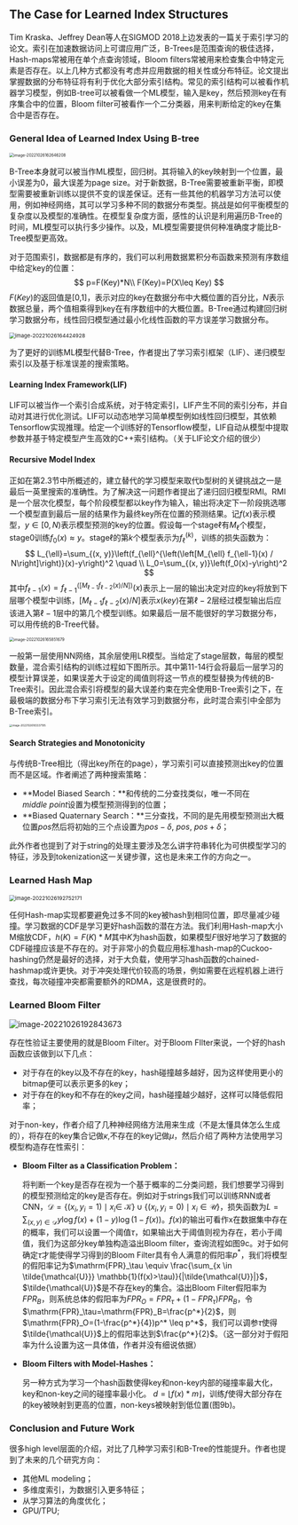 ## The Case for Learned Index Structures

Tim Kraska、Jeffrey Dean等人在SIGMOD 2018上边发表的一篇关于索引学习的论文。索引在加速数据访问上可谓应用广泛，B-Trees是范围查询的极佳选择，Hash-maps常被用在单个点查询领域，Bloom filters常被用来检查集合中特定元素是否存在。以上几种方式都没有考虑并应用数据的相关性或分布特征。论文提出掌握数据的分布特征将有利于优化大部分索引结构。常见的索引结构可以被看作机器学习模型，例如B-tree可以被看做一个ML模型，输入是key，然后预测key在有序集合中的位置，Bloom filter可被看作一个二分类器，用来判断给定的key在集合中是否存在。

### General Idea of Learned Index Using B-tree

<img src="https://raw.githubusercontent.com/Smartog/picturebed/master/case%20for%20learned%20index/image-20221026162646208.png" alt="image-20221026162646208" style="zoom: 50%;" />

B-Tree本身就可以被当作ML模型，回归树。其将输入的key映射到一个位置，最小误差为0，最大误差为page size。对于新数据，B-Tree需要被重新平衡，即模型需要被重新训练以提供不变的误差保证。还有一些其他的机器学习方法可以使用，例如神经网络，其可以学习多种不同的数据分布类型。挑战是如何平衡模型的复杂度以及模型的准确性。在模型复杂度方面，感性的认识是利用遍历B-Tree的时间，ML模型可以执行多少操作。以及，ML模型需要提供何种准确度才能比B-Tree模型更高效。

对于范围索引，数据都是有序的，我们可以利用数据累积分布函数来预测有序数组中给定key的位置：
$$
p=F(Key)*N\\
F(Key)=P(X\leq Key)
$$
$F(Key)$的返回值是[0,1]，表示对应的key在数据分布中大概位置的百分比，$N$表示数据总量，两个值相乘得到key在有序数组中的大概位置。B-Tree通过构建回归树学习数据分布，线性回归模型通过最小化线性函数的平方误差学习数据分布。

<img src="https://raw.githubusercontent.com/Smartog/picturebed/master/case%20for%20learned%20index/image-20221026164424928.png" alt="image-20221026164424928" style="zoom:67%;" />

为了更好的训练ML模型代替B-Tree，作者提出了学习索引框架（LIF）、递归模型索引以及基于标准误差的搜索策略。

#### Learning Index Framework(LIF)

LIF可以被当作一个索引合成系统，对于特定索引，LIF产生不同的索引分布，并自动对其进行优化测试。LIF可以动态地学习简单模型例如线性回归模型，其依赖Tensorflow实现推理。给定一个训练好的Tensorflow模型，LIF自动从模型中提取参数并基于特定模型产生高效的C++索引结构。（关于LIF论文介绍的很少）

#### Recursive Model Index

正如在第2.3节中所概述的，建立替代的学习模型来取代b型树的关键挑战之一是最后一英里搜索的准确性。为了解决这一问题作者提出了递归回归模型RMI。RMI是一个层次化模型，每个阶段模型都以key作为输入，输出将决定下一阶段挑选哪一个模型直到最后一层的结果作为最终key所在位置的预测结果。记$f(x)$表示模型，$y \in [0,N)$表示模型预测的key的位置。假设每一个stage$\ell$有$M_{\ell}$个模型，stage0训练$f_0(x)\approx y$。stage$\ell$的第$k$个模型表示为$f_{\ell}^{(k)}$，训练的损失函数为：
$$
L_{\ell}=\sum_{(x, y)}\left(f_{\ell}^{\left(\left[M_{\ell} f_{\ell-1}(x) / N\right]\right)}(x)-y\right)^2 \quad \\
L_0=\sum_{(x, y)}\left(f_0(x)-y\right)^2
$$
其中$f_{\ell-1}(x)=f_{\ell-1}^{\left(\left[M_{\ell-1} f_{\ell-2}(x) / N\right]\right)}(x)$表示上一层的输出决定对应的key将放到下层哪个模型中训练，$\left[M_{\ell-1} f_{\ell-2}(x) / N\right]$表示$x(key)$在第$\ell-2$层经过模型输出后应该进入第$\ell-1$层中的第几个模型训练。如果最后一层不能很好的学习数据分布，可以用传统的B-Tree代替。

<img src="https://raw.githubusercontent.com/Smartog/picturebed/master/case%20for%20learned%20index/image-20221026165851679.png" alt="image-20221026165851679" style="zoom: 50%;" />

一般第一层使用NN网络，其余层使用LR模型。当给定了stage层数，每层的模型数量，混合索引结构的训练过程如下图所示。其中第11-14行会将最后一层学习的模型计算误差，如果误差大于设定的阈值则将这一节点的模型替换为传统的B-Tree索引。因此混合索引将模型的最大误差约束在完全使用B-Tree索引之下，在最极端的数据分布下学习索引无法有效学习到数据分布，此时混合索引中全部为B-Tree索引。

<img src="https://raw.githubusercontent.com/Smartog/picturebed/master/case%20for%20learned%20index/image-20221026183337195.png" alt="image-20221026183337195" style="zoom: 33%;" />

#### Search Strategies and Monotonicity

与传统B-Tree相比（得出key所在的page），学习索引可以直接预测出key的位置而不是区域。作者阐述了两种搜索策略：

- **Model Biased Search：**和传统的二分查找类似，唯一不同在$middle\ point$设置为模型预测得到的位置；
- **Biased Quaternary Search：**三分查找，不同的是先用模型预测出大概位置$pos$然后将初始的三个点设置为$pos-\delta,\ pos,\ pos+\delta$；

此外作者也提到了对于string的处理主要涉及怎么讲字符串转化为可供模型学习的特征，涉及到tokenization这一关键步骤，这也是未来工作的方向之一。

### Learned Hash Map

<img src="https://raw.githubusercontent.com/Smartog/picturebed/master/case%20for%20learned%20index/image-20221026192752171.png" alt="image-20221026192752171" style="zoom: 67%;" />

任何Hash-map实现都要避免过多不同的key被hash到相同位置，即尽量减少碰撞。学习数据的CDF是学习更好hash函数的潜在方法。我们利用Hash-map大小M缩放CDF，$h(K)=F(K)*M$其中$K$为hash函数，如果模型$F$很好地学习了数据的CDF碰撞应该是不存在的。对于非常小的负载应用标准hash-map的Cuckoo-hashing仍然是最好的选择，对于大负载，使用学习hash函数的chained-hashmap或许更快。对于冲突处理代价较高的场景，例如需要在远程机器上进行查找，每次碰撞冲突都需要额外的RDMA，这是很费时的。

### Learned Bloom Filter

![image-20221026192843673](https://raw.githubusercontent.com/Smartog/picturebed/master/case%20for%20learned%20index/image-20221026192843673.png)

存在性验证主要使用的就是Bloom Filter。对于Bloom FIlter来说，一个好的hash函数应该做到以下几点：

- 对于存在的key以及不存在的key，hash碰撞越多越好，因为这样使用更小的bitmap便可以表示更多的key；
- 对于存在的key和不存在的key之间，hash碰撞越少越好，这样可以降低假阳率；

对于non-key，作者介绍了几种神经网络方法用来生成（不是太懂具体怎么生成的），将存在的key集合记做$\kappa$,不存在的key记做$\mu$，然后介绍了两种方法使用学习模型构造存在性索引：

- **Bloom Filter as a Classification Problem：**

  将判断一个key是否存在视为一个基于概率的二分类问题，我们想要学习得到的模型预测给定的key是否存在。例如对于strings我们可以训练RNN或者CNN，$\mathcal{D}=\left\{\left(x_i, y_i=1\right) \mid x_i \in\right.$ $\mathcal{K}\} \cup\left\{\left(x_i, y_i=0\right) \mid x_i \in \mathcal{U}\right\}$，损失函数为$L=\sum_{(x, y) \in \mathcal{D}} y \log f(x)+(1-y) \log (1-f(x))$。$f(x)$的输出可看作x在数据集中存在的概率，我们可以设置一个阈值$\tau$，如果输出大于阈值则视为存在，若小于阈值，我们为这部分key单独构造溢出Bloom filter，查询流程如图9c。对于如何确定$\tau$才能使得学习得到的Bloom Filter具有令人满意的假阳率$p^*$，我们将模型的假阳率记为$\mathrm{FPR}_\tau \equiv \frac{\sum_{x \in \tilde{\mathcal{U}}} \mathbb{1}(f(x)>\tau)}{|\tilde{\mathcal{U}}|}$，$\tilde{\mathcal{U}}$是不存在key的集合。溢出Bloom Filter假阳率为$FPR_B$，则系统总体的假阳率为$FPR_O=FPR_{\tau}+(1-FPR_{\tau})FPR_B$，令$\mathrm{FPR}_\tau=\mathrm{FPR}_B=\frac{p^*}{2}$，则$\mathrm{FPR}_O=(1-\frac{p^*}{4})p^* \leq p^*$，我们可以调参$\tau$使得$\tilde{\mathcal{U}}$上的假阳率达到$\frac{p^*}{2}$。（这一部分对于假阳率为什么设置为这一具体值，作者并没有细说依据）

- **Bloom Filters with Model-Hashes：**

  另一种方式为学习一个hash函数使得key和non-key内部的碰撞率最大化，key和non-key之间的碰撞率最小化。 $d=\lfloor f(x) * m\rfloor$，训练$f$使得大部分存在的key被映射到更高的位置，non-keys被映射到低位置(图9b)。

### Conclusion and Future Work

很多high level层面的介绍，对比了几种学习索引和B-Tree的性能提升。作者也提到了未来的几个研究方向：

- 其他ML modeling；
- 多维度索引，为数据引入更多特征；
- 从学习算法的角度优化；
- GPU/TPU;
